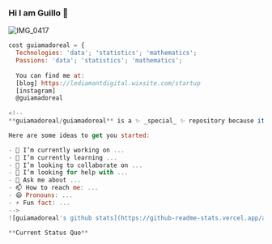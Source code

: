 ### Hi I am Guillo 👋

![IMG_0417](https://user-images.githubusercontent.com/96705374/147861433-7259fa33-132a-452b-b4ba-2c87bb43be5d.JPG)

```js
cost guiamadoreal = { 
  Technologies: 'data'; 'statistics'; 'mathematics';
  Passions: 'data'; 'statistics'; 'mathematics';
  
  You can find me at:
  [blog] https://lediamantdigital.wixsite.com/startup
  [instagram] 
  @guiamadoreal
  
<!--
**guiamadoreal/guiamadoreal** is a ✨ _special_ ✨ repository because its `README.md` (this file) appears on your GitHub profile.

Here are some ideas to get you started:

- 🔭 I’m currently working on ...
- 🌱 I’m currently learning ...
- 👯 I’m looking to collaborate on ...
- 🤔 I’m looking for help with ...
- 💬 Ask me about ...
- 📫 How to reach me: ...
- 😄 Pronouns: ...
- ⚡ Fun fact: ...
-->
![guiamadoreal's github stats](https://github-readme-stats.vercel.app/api?username=guiamadoreal&show_icons=true&hide_border=true)

**Current Status Quo**
